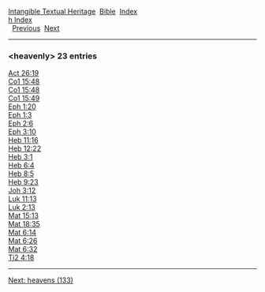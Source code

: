 [Intangible Textual Heritage](../../index)  [Bible](../index) 
[Index](index)   
[h Index](_h_)  
  [Previous](c05311)  [Next](c05313) 

------------------------------------------------------------------------

### &lt;heavenly&gt; 23 entries

[Act 26:19](../kjv/act026.htm#019)  
[Co1 15:48](../kjv/co1015.htm#048)  
[Co1 15:48](../kjv/co1015.htm#048)  
[Co1 15:49](../kjv/co1015.htm#049)  
[Eph 1:20](../kjv/eph001.htm#020)  
[Eph 1:3](../kjv/eph001.htm#003)  
[Eph 2:6](../kjv/eph002.htm#006)  
[Eph 3:10](../kjv/eph003.htm#010)  
[Heb 11:16](../kjv/heb011.htm#016)  
[Heb 12:22](../kjv/heb012.htm#022)  
[Heb 3:1](../kjv/heb003.htm#001)  
[Heb 6:4](../kjv/heb006.htm#004)  
[Heb 8:5](../kjv/heb008.htm#005)  
[Heb 9:23](../kjv/heb009.htm#023)  
[Joh 3:12](../kjv/joh003.htm#012)  
[Luk 11:13](../kjv/luk011.htm#013)  
[Luk 2:13](../kjv/luk002.htm#013)  
[Mat 15:13](../kjv/mat015.htm#013)  
[Mat 18:35](../kjv/mat018.htm#035)  
[Mat 6:14](../kjv/mat006.htm#014)  
[Mat 6:26](../kjv/mat006.htm#026)  
[Mat 6:32](../kjv/mat006.htm#032)  
[Ti2 4:18](../kjv/ti2004.htm#018)  

------------------------------------------------------------------------

[Next: heavens (133)](c05313)
